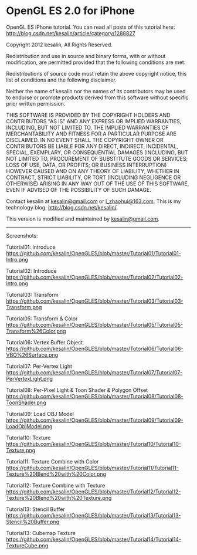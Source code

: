 OpenGL ES 2.0 for iPhone
======================================================================

OpenGL ES iPhone tutorial.
You can read all posts of this tutorial here:
http://blog.csdn.net/kesalin/article/category/1288827

Copyright 2012 kesalin, All Rights Reserved.

Redistribution and use in source and binary forms, with or without 
modification, are permitted provided that the following conditions are met:

Redistributions of source code must retain the above copyright notice, this 
list of conditions and the following disclaimer.

Neither the name of kesalin nor the names of its contributors may be 
used to endorse or promote products derived from this software without 
specific prior written permission.

THIS SOFTWARE IS PROVIDED BY THE COPYRIGHT HOLDERS AND CONTRIBUTORS "AS IS" 
AND ANY EXPRESS OR IMPLIED WARRANTIES, INCLUDING, BUT NOT LIMITED TO, THE 
IMPLIED WARRANTIES OF MERCHANTABILITY AND FITNESS FOR A PARTICULAR PURPOSE 
ARE DISCLAIMED. IN NO EVENT SHALL THE COPYRIGHT OWNER OR CONTRIBUTORS BE 
LIABLE FOR ANY DIRECT, INDIRECT, INCIDENTAL, SPECIAL, EXEMPLARY, OR 
CONSEQUENTIAL DAMAGES (INCLUDING, BUT NOT LIMITED TO, PROCUREMENT OF 
SUBSTITUTE GOODS OR SERVICES; LOSS OF USE, DATA, OR PROFITS; OR BUSINESS 
INTERRUPTION) HOWEVER CAUSED AND ON ANY THEORY OF LIABILITY, WHETHER IN 
CONTRACT, STRICT LIABILITY, OR TORT (INCLUDING NEGLIGENCE OR OTHERWISE) 
ARISING IN ANY WAY OUT OF THE USE OF THIS SOFTWARE, EVEN IF ADVISED OF 
THE POSSIBILITY OF SUCH DAMAGE.

Contact kesalin at kesalin@gmail.com or l_zhaohui@163.com.
This is my technology blog: http://blog.csdn.net/kesalin/.

This version is modified and maintained by kesalin@gmail.com.

-----------------------------------------------------------------------
Screenshots:

Tutorial01: Introduce
https://github.com/kesalin/OpenGLES/blob/master/Tutorial01/Tutorial01-Intro.png

Tutorial02: Introduce
https://github.com/kesalin/OpenGLES/blob/master/Tutorial02/Tutorial02-Intro.png

Tutorial03: Transform
https://github.com/kesalin/OpenGLES/blob/master/Tutorial03/Tutorial03-Transform.png

Tutorial05: Transform & Color
https://github.com/kesalin/OpenGLES/blob/master/Tutorial05/Tutorial05-Transform%26Color.png

Tutorial06: Vertex Buffer Object
https://github.com/kesalin/OpenGLES/blob/master/Tutorial06/Tutorial06-VBO%26Surface.png

Tutorial07: Per-Vertex Light
https://github.com/kesalin/OpenGLES/blob/master/Tutorial07/Tutorial07-PerVertexLight.png

Tutorial08: Per-Pixel Light & Toon Shader & Polygon Offset
https://github.com/kesalin/OpenGLES/blob/master/Tutorial08/Tutorial08-ToonShader.png

Tutorial09: Load OBJ Model
https://github.com/kesalin/OpenGLES/blob/master/Tutorial09/Tutorial09-LoadObjModel.png

Tutorial10: Texture
https://github.com/kesalin/OpenGLES/blob/master/Tutorial10/Tutorial10-Texture.png

Tutorial11: Texture Combine with Color
https://github.com/kesalin/OpenGLES/blob/master/Tutorial11/Tutorial11-Texture%20Blend%20with%20Color.png

Tutorial12: Texture Combine with Texture
https://github.com/kesalin/OpenGLES/blob/master/Tutorial12/Tutorial12-Texture%20Blend%20with%20Texture.png

Tutorial13: Stencil Buffer
https://github.com/kesalin/OpenGLES/blob/master/Tutorial13/Tutorial13-Stencil%20Buffer.png

Tutorial13: Cubemap Texture
https://github.com/kesalin/OpenGLES/blob/master/Tutorial14/Tutorial14-TextureCube.png



